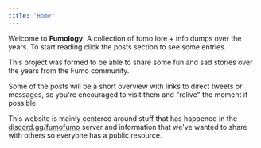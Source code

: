 ```yaml
---
title: "Home"
---
```


Welcome to **Fumology**: A collection of fumo lore + info dumps over the years. To start reading click the posts section to see some entries.

This project was formed to be able to share some fun and sad stories over the years from the Fumo community.

Some of the posts will be a short overview with links to direct tweets or messages, so you're encouraged to visit them and "relive" the moment if possible.

This website is mainly centered around stuff that has happened in the [discord.gg/fumofumo](https://discord.gg/fumofumo) server and information that we've wanted to share with others so everyone has a public resource.